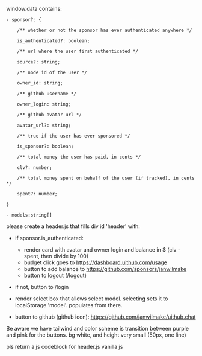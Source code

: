 window.data contains:

```
- sponsor?: {

    /** whether or not the sponsor has ever authenticated anywhere */

    is_authenticated?: boolean;

    /** url where the user first authenticated */

    source?: string;

    /** node id of the user */

    owner_id: string;

    /** github username */

    owner_login: string;

    /** github avatar url */

    avatar_url?: string;

    /** true if the user has ever sponsored */

    is_sponsor?: boolean;

    /** total money the user has paid, in cents */

    clv?: number;

    /** total money spent on behalf of the user (if tracked), in cents */

    spent?: number;

}

- models:string[]
```

please create a header.js that fills div id 'header' with:

- if sponsor.is_authenticated:
  - render card with avatar and owner login and balance in $ (clv - spent, then divide by 100)
  - budget click goes to https://dashboard.uithub.com/usage
  - button to add balance to https://github.com/sponsors/janwilmake
  - button to logout (/logout)
- if not, button to /login

- render select box that allows select model. selecting sets it to localStorage 'model'. populates from there.
- button to github (github icon): https://github.com/janwilmake/uithub.chat

Be aware we have tailwind and color scheme is transition between purple and pink for the buttons. bg white, and height very small (50px, one line)

pls return a js codeblock for header.js vanilla js
